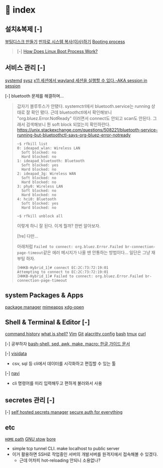 # 󰏢 index


## 설치&복제 [-]

[부팅디스크 만들기](/Area/Programming/Operating_System/설치&복제/부팅디스크_만들기)
[만자로 시스템 복사(이사)하기](/Area/Programming/Operating_System/설치&복제/만자로_시스템_복사)
[Booting process](/Area/Programming/Operating_System/설치&복제/Booting_process)
  > [-]
  > [How Does Linux Boot Process Work?](https://www.youtube.com/watch?v=XpFsMB6FoOs)


## 서비스 관리 [-]

[systemd](/Area/Programming/Operating_System/서비스_관리/systemd)
[sysz](/Area/Programming/Operating_System/서비스_관리/sysz)
[x11 세션에서 wayland 세션을 실행할 수 있다.-AKA session in session](/Area/Programming/Operating_System/서비스_관리/x11_세션에서_wayland_세션을_실행할_수_있다.-AKA_session_in_session)


[-] bluetooth 문제를 해결하며...
> 갑자기 블루투스가 안됐다. systemctrl에서 bluetooth.service는 running 상태로 잘 확인 됐다.
> 근데 bluetoothctl에서 확인해보니 "org.bluez.Error.NotReady" 이러면서 connect도 안되고 scan도 안된다.
> 그래서 검색해보니 뭔 soft block 되었는지 확인하란다.
> https://unix.stackexchange.com/questions/508221/bluetooth-service-running-but-bluetoothctl-says-org-bluez-error-notready
>
> ```
> ~$ rfkill list
> 0: ideapad_wlan: Wireless LAN
> 	Soft blocked: no
> 	Hard blocked: no
> 1: ideapad_bluetooth: Bluetooth
> 	Soft blocked: yes
> 	Hard blocked: no
> 2: ideapad_3g: Wireless WAN
> 	Soft blocked: no
> 	Hard blocked: no
> 3: phy0: Wireless LAN
> 	Soft blocked: no
> 	Hard blocked: no
> 4: hci0: Bluetooth
> 	Soft blocked: yes
> 	Hard blocked: no
>
> ~$ rfkill unblock all
> ```
>
> 이렇게 하니 잘 된다. 이게 뭘까? 한번 알아보자.
>
>
> [!re] 다만...
>
> 아래처럼 `Failed to connect: org.bluez.Error.Failed br-connection-page-timeout`같은 에러
> 메시지가 나올 땐 안통하는 방법이다... 일단은 그냥 재부팅 하자.
>
> ```
> [HHKB-Hybrid_1]# connect EC:2C:73:72:19:01
> Attempting to connect to EC:2C:73:72:19:01
> [HHKB-Hybrid_1]# Failed to connect: org.bluez.Error.Failed br-connection-page-timeout
> ```

## system Packages & Apps

[package manager](/Area/Programming/Operating_System/system_Packages_&_Apps/package_manager)
[mimeapps](/Area/Programming/Operating_System/system_Packages_&_Apps/mimeapps)
[xdg-open](/Area/Programming/Operating_System/system_Packages_&_Apps/xdg-open)


## Shell & Terminal & Editor [-]

[command history](/Area/Programming/Operating_System/Shell_&_Terminal_&_Editor/command_history)
[what is shell?](/Area/Programming/Operating_System/Shell_&_Terminal_&_Editor/what_is_shell?)
[Vim](/Area/Programming/Operating_System/Shell_&_Terminal_&_Editor/Vim)
[Git](/Area/Programming/Operating_System/Shell_&_Terminal_&_Editor/Git)
[alacritty config](/Area/Programming/Operating_System/Shell_&_Terminal_&_Editor/alacritty_config)
[bash](/Area/Programming/Operating_System/Shell_&_Terminal_&_Editor/bash)
[tmux](/Area/Programming/Operating_System/Shell_&_Terminal_&_Editor/tmux)
[curl](/Area/Programming/Operating_System/Shell_&_Terminal_&_Editor/curl)


[-] 공부하자
[bash-shell, sed, awk, make, macro: 한글 가이드 문서](https://mug896.github.io/bash-shell/bug_reports.html)

[-]
[visidata](https://www.visidata.org/)
- csv, sql 등 cli에서 데이터를 시각화하고 편집할 수 있는 툴

[-]
[navi](https://github.com/denisidoro/navi)
- cli 명령어를 미리 입력해두고 편하게 불러와서 사용


## secretes 관리 [-]

[-]
[self hosted secrets manager](https://www.youtube.com/watch?v=7t5M4FXqs9E&list=WL&index=29)
[secure auth for everything](https://www.youtube.com/watch?v=N5unsATNpJk)


## etc

[`HOME` path](/Area/Programming/Operating_System/etc/HOME_path)
[GNU stow](/Area/Programming/Operating_System/etc/GNU_stow)
[bore](/Area/Programming/Operating_System/etc/bore)
  - simple tcp tunnel CLI. make localhost to public server
  - 이거 활용하면 SSH로 작업중인 서버의 개발서버를 원격지에서 접속해볼 수 있겠다.
    - 근데 어차피 hot-reloading 안되니 소용없나?


